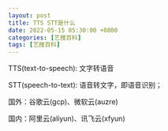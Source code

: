 ```yaml
---
layout: post
title: TTS STT是什么
date: 2022-05-15 05:30:00 +0800
categories: [艺搜百科]
tags: [艺搜百科]
---
```


TTS(text-to-speech): 文字转语音

STT(speech-to-text): 语音转文字，即语音识别；


国外：谷歌云(gcp)、微软云(auzre)

国内：阿里云(aliyun)、讯飞云(xfyun)